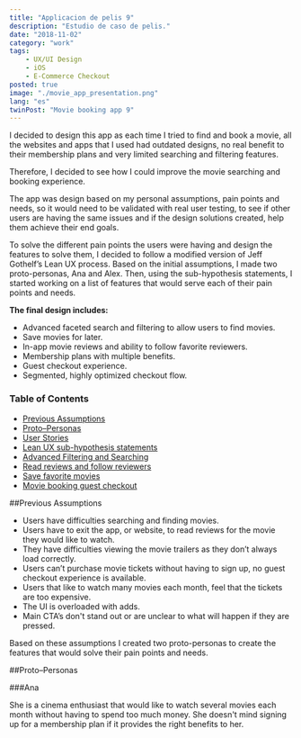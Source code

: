 ```yaml
---
title: "Applicacion de pelis 9"
description: "Estudio de caso de pelis."
date: "2018-11-02"
category: "work"
tags:
    - UX/UI Design
    - iOS
    - E-Commerce Checkout
posted: true
image: "./movie_app_presentation.png"
lang: "es"
twinPost: "Movie booking app 9"
---
```


I decided to design this app as each time I tried to find and book a movie, all the websites and apps that I used had outdated designs, no real benefit to their membership plans and very limited searching and filtering features.

Therefore, I decided to see how I could improve the movie searching and booking experience.

The app was design based on my personal assumptions, pain points and needs, so it would need to be validated with real user testing, to see if other users are having the same issues and if the design solutions created, help them achieve their end goals.

To solve the different pain points the users were having and design the features to solve them, I decided to follow a modified version of Jeff Gothelf’s Lean UX process. Based on the initial assumptions, I made two proto-personas, Ana and Alex. Then, using the sub-hypothesis statements, I started working on a list of features that would serve each of their pain points and needs.

**The final design includes:**

* Advanced faceted search and filtering to allow users to find movies.
* Save movies for later.
* In-app movie reviews and ability to follow favorite reviewers.
* Membership plans with multiple benefits.
* Guest checkout experience.
* Segmented, highly optimized checkout flow.

<div class="toc">
<h3 class="toc__title">Table of Contents</h3>
<!-- TOC -->

- [Previous Assumptions](#previous-assumptions)
- [Proto–Personas](#protopersonas)
- [User Stories](#user-stories)
- [Lean UX sub-hypothesis statements](#lean-ux-sub-hypothesis-statements)
- [Advanced Filtering and Searching](#advanced-filtering-and-searching)
- [Read reviews and follow reviewers](#read-reviews-and-follow-reviewers)
- [Save favorite movies](#save-favorite-movies)
- [Movie booking guest checkout](#movie-booking-guest-checkout)

<!-- /TOC -->
</div>

##Previous Assumptions

* Users have difficulties searching and finding movies.
* Users have to exit the app, or website, to read reviews for the movie they would like to watch.
* They have difficulties viewing the movie trailers as they don’t always load correctly.
* Users can’t purchase movie tickets without having to sign up, no guest checkout experience is available.
* Users that like to watch many movies each month, feel that the tickets are too expensive.
* The UI is overloaded with adds.
* Main CTA’s don't stand out or are unclear to what will happen if they are pressed.

Based on these assumptions I created two proto-personas to create the features that would solve their pain points and needs.

##Proto–Personas

###Ana

She is a cinema enthusiast that would like to watch several movies each month without having to spend too much money. She doesn't mind signing up for a membership plan if it provides the right benefits to her.
